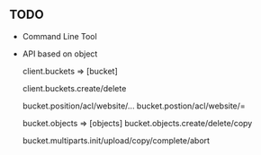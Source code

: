 ## TODO

+ Command Line Tool
+ API based on object

   client.buckets  => [bucket]
   
   client.buckets.create/delete
   
   bucket.position/acl/website/...
   bucket.postion/acl/website/=
   
   bucket.objects => [objects]
   bucket.objects.create/delete/copy
   
   bucket.multiparts.init/upload/copy/complete/abort
   
   